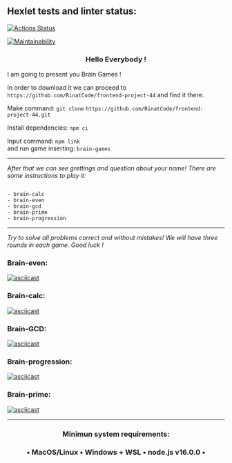 ## Hexlet tests and linter status:
[![Actions Status](https://github.com/RinatCode/frontend-project-44/actions/workflows/hexlet-check.yml/badge.svg)](https://github.com/RinatCode/frontend-project-44/actions)

[![Maintainability](https://api.codeclimate.com/v1/badges/8bfdb0b2b950f71c7c09/maintainability)](https://codeclimate.com/github/RinatCode/frontend-project-44/maintainability)

<h3 align="center">Hello Everybody !</h3>I am going to present you Brain Games !

In order to download it we can proceed to `https://github.com/RinatCode/frontend-project-44`
and find it there.

Make command: `git clone` `https://github.com/RinatCode/frontend-project-44.git`

Install dependencies: `npm ci`

Input command: `npm link`<br>
and run game inserting: `brain-games`

---

_After that we can see grettings and question about your name!
There are some instructions to play it:_

```

- brain-calc
- brain-even
- brain-gcd
- brain-prime
- brain-progression

```

---

_Try to solve all problems correct and without mistakes!
We will have three rounds in each game.
Good luck !_

### Brain-even:

[![asciicast](https://asciinema.org/a/rdpvvUeOTZe6pI9ICO9feQp0B.svg)](https://asciinema.org/a/rdpvvUeOTZe6pI9ICO9feQp0B)

### Brain-calc:

[![asciicast](https://asciinema.org/a/QYwcw7vfaV6KR3TdqT7OyPca3.svg)](https://asciinema.org/a/QYwcw7vfaV6KR3TdqT7OyPca3)

### Brain-GCD:

[![asciicast](https://asciinema.org/a/diD5gv8xOim4nlehQJhUSdHro.svg)](https://asciinema.org/a/diD5gv8xOim4nlehQJhUSdHro)

### Brain-progression:

[![asciicast](https://asciinema.org/a/yoZxHo9HeV80KHtdfZiVw4sk9.svg)](https://asciinema.org/a/yoZxHo9HeV80KHtdfZiVw4sk9)

### Brain-prime:

[![asciicast](https://asciinema.org/a/Z5DySOvLDdHeb0fNOJh0nktI9.svg)](https://asciinema.org/a/Z5DySOvLDdHeb0fNOJh0nktI9)

---

<h3 align="center"> Minimun system requirements: </h3>

<h3 align="center">• MacOS/Linux • Windows + WSL • node.js v16.0.0 •</h3>